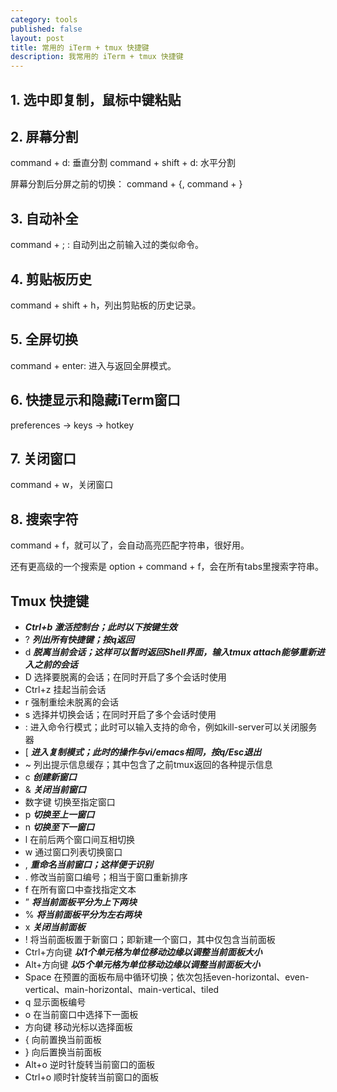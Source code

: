 ```yaml
---
category: tools
published: false
layout: post
title: 常用的 iTerm + tmux 快捷键
description: 我常用的 iTerm + tmux 快捷键
---  
```



##  
## 1. 选中即复制，鼠标中键粘贴   

## 2. 屏幕分割 

command + d: 垂直分割
command + shift + d: 水平分割  

屏幕分割后分屏之前的切换： command + {, command + }

## 3. 自动补全

command + ; : 自动列出之前输入过的类似命令。   

## 4. 剪贴板历史 

command + shift + h，列出剪贴板的历史记录。

## 5. 全屏切换  

command + enter: 进入与返回全屏模式。

## 6. 快捷显示和隐藏iTerm窗口  

preferences -> keys -> hotkey 


## 7. 关闭窗口

command + w，关闭窗口

## 8. 搜索字符

command + f，就可以了，会自动高亮匹配字符串，很好用。

还有更高级的一个搜索是 option + command + f，会在所有tabs里搜索字符串。

## Tmux 快捷键

- ***Ctrl+b 激活控制台；此时以下按键生效***  
- ?   ***列出所有快捷键；按q返回***  
- d   ***脱离当前会话；这样可以暂时返回Shell界面，输入tmux attach能够重新进入之前的会话***  
- D   选择要脱离的会话；在同时开启了多个会话时使用
- Ctrl+z  挂起当前会话
- r   强制重绘未脱离的会话
- s   选择并切换会话；在同时开启了多个会话时使用
- :   进入命令行模式；此时可以输入支持的命令，例如kill-server可以关闭服务器
- [   ***进入复制模式；此时的操作与vi/emacs相同，按q/Esc退出***  
- ~   列出提示信息缓存；其中包含了之前tmux返回的各种提示信息
- c   ***创建新窗口***  
- &   ***关闭当前窗口***
- 数字键 切换至指定窗口
- p   ***切换至上一窗口***  
- n   ***切换至下一窗口***  
- l   在前后两个窗口间互相切换
- w   通过窗口列表切换窗口
- ,   ***重命名当前窗口；这样便于识别***  
- .   修改当前窗口编号；相当于窗口重新排序
- f   在所有窗口中查找指定文本
- ”   ***将当前面板平分为上下两块***  
- %   ***将当前面板平分为左右两块***  
- x   ***关闭当前面板***  
- !   将当前面板置于新窗口；即新建一个窗口，其中仅包含当前面板
- Ctrl+方向键  ***以1个单元格为单位移动边缘以调整当前面板大小***  
- Alt+方向键   ***以5个单元格为单位移动边缘以调整当前面板大小***
- Space   在预置的面板布局中循环切换；依次包括even-horizontal、even-vertical、main-horizontal、main-vertical、tiled
- q   显示面板编号
- o   在当前窗口中选择下一面板
- 方向键 移动光标以选择面板
- {   向前置换当前面板
- }   向后置换当前面板
- Alt+o   逆时针旋转当前窗口的面板
- Ctrl+o  顺时针旋转当前窗口的面板